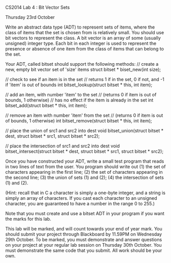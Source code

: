 CS2014 Lab 4 : Bit Vector Sets

Thursday 23rd October

Write an abstract data type (ADT) to represent sets of items, where
the class of items that the set is chosen from is relatively
small. You should use bit vectors to represent the class. A bit vector
is an array of some (usually unsigned) integer type. Each bit in each
integer is used to represent the presence or absence of one item from
the class of items that can belong to the set.

Your ADT, called bitset should support the following methods:
// create a new, empty bit vector set of 'size' items
struct bitset * biset_new(int size);

// check to see if an item is in the set
// returns 1 if in the set, 0 if not, and -1 if 'item' is out of bounds
int bitset_lookup(struct bitset * this, int item);

// add an item, with number 'item' to the set
// (returns 0 if item is out of bounds, 1 otherwise)
// has no effect if the item is already in the set
int bitset_add(struct bitset * this, int item);

// remove an item with number 'item' from the set
// (returns 0 if item is out of bounds, 1 otherwise)
int bitset_remove(struct bitset * this, int item);

// place the union of src1 and src2 into dest
void bitset_union(struct bitset * dest, struct bitset * src1,
		  struct bitset * src2);

// place the intersection of src1 and src2 into dest
void bitset_intersect(struct bitset * dest, struct bitset * src1,
                  struct bitset * src2);

Once you have constructed your ADT, write a small test program that
reads in two lines of text from the user. You program should write out
(1) the set of characters appearing in the first line; (2) the set of
characters appearing in the second line; (3) the union of sets (1) and
(2); (4) the intersection of sets (1) and (2).

(Hint: recall that in C a character is simply a one-byte integer, and
a string is simply an array of characters. If you cast each character
to an unsigned character, you are guaranteed to have a number in the
range 0 to 255.)

Note that you must create and use a bitset ADT in your program if you
want the marks for this lab.

This lab will be marked, and will count towards your end of year mark.
You should submit your project through Blackboard by 11.59PM on
Wednesday 29th October. To be marked, you must demonstrate and answer
questions on your project at your regular lab session on Thursday 30th
October. You must demonstrate the same code that you submit. All work
should be your own.
